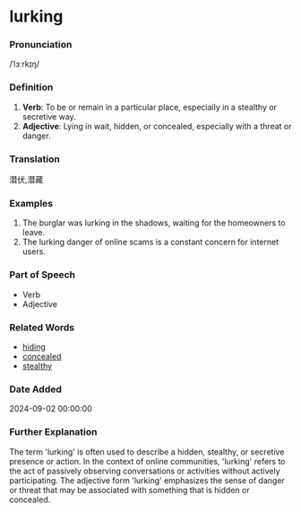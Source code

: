 # lurking
### Pronunciation
/ˈlɜːrkɪŋ/
### Definition
1. **Verb**: To be or remain in a particular place, especially in a stealthy or secretive way.
2. **Adjective**: Lying in wait, hidden, or concealed, especially with a threat or danger.
### Translation
潜伏,潜藏
### Examples
1. The burglar was lurking in the shadows, waiting for the homeowners to leave.
2. The lurking danger of online scams is a constant concern for internet users.
### Part of Speech
- Verb
- Adjective
### Related Words
- [hiding](hiding.md)
- [concealed](concealed.md)
- [stealthy](stealthy.md)
### Date Added
2024-09-02 00:00:00

### Further Explanation
The term 'lurking' is often used to describe a hidden, stealthy, or secretive presence or action. In the context of online communities, 'lurking' refers to the act of passively observing conversations or activities without actively participating. The adjective form 'lurking' emphasizes the sense of danger or threat that may be associated with something that is hidden or concealed.